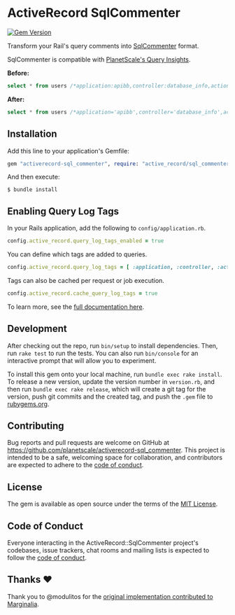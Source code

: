# ActiveRecord SqlCommenter
[![Gem Version](https://badge.fury.io/rb/activerecord-sql_commenter.svg)](https://badge.fury.io/rb/activerecord-sql_commenter)

Transform your Rail's query comments into [SqlCommenter](https://google.github.io/sqlcommenter/) format.

SqlCommenter is compatible with [PlanetScale's Query Insights](https://planetscale.com/docs/concepts/query-insights).

**Before:**
```sql
select * from users /*application:apibb,controller:database_info,action:show*/
```

**After:**
```sql
select * from users /*application='apibb',controller='database_info',action='show'*/
```

## Installation

Add this line to your application's Gemfile:

```ruby
gem "activerecord-sql_commenter", require: "active_record/sql_commenter"
```

And then execute:

    $ bundle install

## Enabling Query Log Tags
In your Rails application, add the following to `config/application.rb`.

```ruby
config.active_record.query_log_tags_enabled = true
```

You can define which tags are added to queries.

```ruby
config.active_record.query_log_tags = [ :application, :controller, :action, :job ]
```

Tags can also be cached per request or job execution.

```ruby
config.active_record.cache_query_log_tags = true
```

To learn more, see the [full documentation here](https://api.rubyonrails.org/classes/ActiveRecord/QueryLogs.html).

## Development

After checking out the repo, run `bin/setup` to install dependencies. Then, run `rake test` to run the tests. You can also run `bin/console` for an interactive prompt that will allow you to experiment.

To install this gem onto your local machine, run `bundle exec rake install`. To release a new version, update the version number in `version.rb`, and then run `bundle exec rake release`, which will create a git tag for the version, push git commits and the created tag, and push the `.gem` file to [rubygems.org](https://rubygems.org).

## Contributing

Bug reports and pull requests are welcome on GitHub at https://github.com/planetscale/activerecord-sql_commenter. This project is intended to be a safe, welcoming space for collaboration, and contributors are expected to adhere to the [code of conduct](https://github.com/mscoutermarsh/activerecord-sql_commenter/blob/main/CODE_OF_CONDUCT.md).

## License

The gem is available as open source under the terms of the [MIT License](https://opensource.org/licenses/MIT).

## Code of Conduct

Everyone interacting in the ActiveRecord::SqlCommenter project's codebases, issue trackers, chat rooms and mailing lists is expected to follow the [code of conduct](https://github.com/mscoutermarsh/activerecord-sql_commenter/blob/main/CODE_OF_CONDUCT.md).

## Thanks ❤️
Thank you to @modulitos for the [original implementation contributed to Marginalia](https://github.com/basecamp/marginalia/pull/130).
